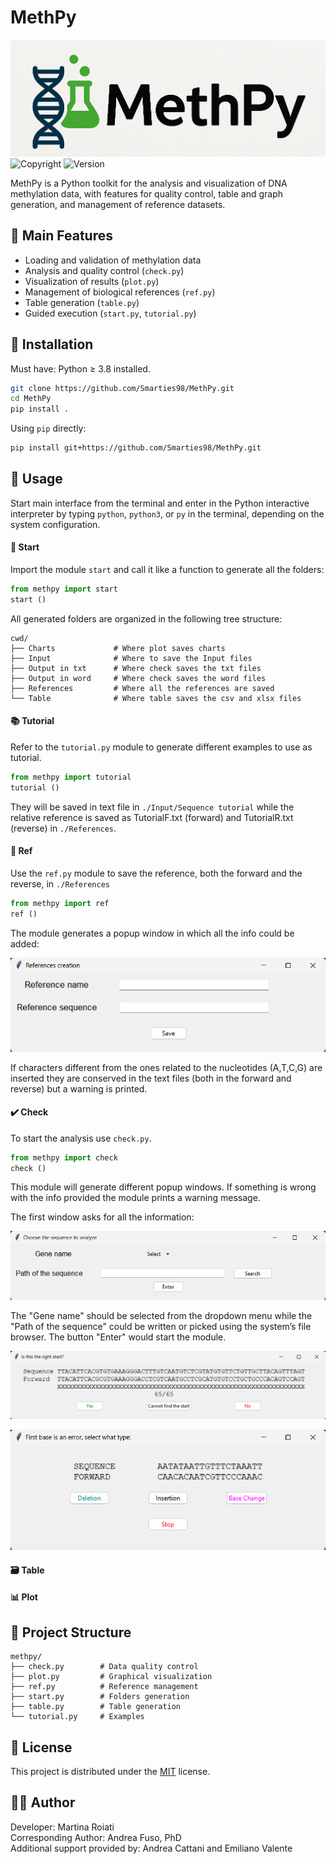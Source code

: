 # MethPy

![logo](Logo.png)
![Copyright](https://img.shields.io/badge/copyright-2025-blue?style=for-the-badge)
![Version](https://img.shields.io/badge/V_1.0-yellow)

MethPy is a Python toolkit for the analysis and visualization of DNA methylation data, with features for quality control, table and graph generation, and management of reference datasets.

## :test_tube: Main Features

- Loading and validation of methylation data
- Analysis and quality control (`check.py`)
- Visualization of results (`plot.py`)
- Management of biological references (`ref.py`)
- Table generation (`table.py`)
- Guided execution (`start.py`, `tutorial.py`)

## :rocket: Installation

Must have: Python ≥ 3.8 installed.

```bash
git clone https://github.com/Smarties98/MethPy.git
cd MethPy
pip install .
```

Using  `pip` directly:

```bash
pip install git+https://github.com/Smarties98/MethPy.git
```

## :compass: Usage

Start main interface from the terminal and enter in the Python interactive interpreter by typing `python`, `python3`, or `py` in the terminal, depending on the system configuration.

#### :open_file_folder: Start
Import the module `start` and call it like a function to generate all the folders:
```python
from methpy import start
start ()
```
All generated folders are organized in the following tree structure: 
```
cwd/
├── Charts             # Where plot saves charts
├── Input              # Where to save the Input files
├── Output in txt      # Where check saves the txt files
├── Output in word     # Where check saves the word files
├── References         # Where all the references are saved
└── Table              # Where table saves the csv and xlsx files
```

#### :books: Tutorial 

Refer to the `tutorial.py` module to generate different examples to use as tutorial.
```python
from methpy import tutorial
tutorial ()
```
They will be saved in text file in `./Input/Sequence tutorial` while the relative reference is saved as TutorialF.txt (forward) and TutorialR.txt (reverse) in `./References`.

#### :bookmark: Ref
Use the `ref.py` module to save the reference, both the forward and the reverse, in `./References`
```python
from methpy import ref
ref ()
```

The module generates a popup window in which all the info could be added:

![ref](ref.png)

If characters different from the ones related to the nucleotides (A,T,C,G) are inserted they are conserved in the text files (both in the forward and reverse) but a warning is printed. 


#### :heavy_check_mark: Check
To start the analysis use `check.py`.

```python
from methpy import check
check ()
```
This module will generate different popup windows. If something is wrong with the info provided the module prints a warning message.

The first window asks for all the information:

![check1](check1.png)

The "Gene name" should be selected from the dropdown menu while the "Path of the sequence" could be written or picked using the system’s file browser. The button "Enter" would start the module.

![check2](check2.png)

![check3](check3.png)
#### :card_file_box: Table



#### :bar_chart: Plot



## :file_folder: Project Structure

```
methpy/
├── check.py        # Data quality control
├── plot.py         # Graphical visualization
├── ref.py          # Reference management
├── start.py        # Folders generation
├── table.py        # Table generation
└── tutorial.py     # Examples
```

## :page_facing_up: License

This project is distributed under the [MIT](./LICENSE) license.

## :technologist: Author

Developer: Martina Roiati<br /> 
Corresponding Author: Andrea Fuso, PhD<br />
Additional support provided by: Andrea Cattani and Emiliano Valente
